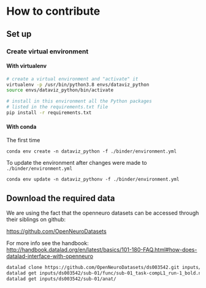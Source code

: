 # How to contribute

## Set up

### Create virtual environment

#### With virtualenv

```bash
# create a virtual environment and "activate" it
virtualenv -p /usr/bin/python3.8 envs/dataviz_python
source envs/dataviz_python/bin/activate

# install in this environment all the Python packages
# listed in the requirements.txt file
pip install -r requirements.txt
```

#### With conda

The first time

```
conda env create -n dataviz_python -f ./binder/environment.yml
```

To update the environment after changes were made to `./binder/environment.yml`

```
conda env update -n dataviz_pythonv -f ./binder/environment.yml
```

## Download the required data

<!-- TODO improve datalad install instruction -->
<!-- TODO add datalad to binder -->
<!-- datalad-installer git-annex -m datalad/packages -->

We are using the fact that the openneuro datasets can be accessed through their
siblings on github:

https://github.com/OpenNeuroDatasets

For more info see the handbook:
http://handbook.datalad.org/en/latest/basics/101-180-FAQ.html#how-does-datalad-interface-with-openneuro

```bash
datalad clone https://github.com/OpenNeuroDatasets/ds003542.git inputs/ds003542/
datalad get inputs/ds003542/sub-01/func/sub-01_task-compL1_run-1_bold.nii.gz
datalad get inputs/ds003542/sub-01/anat/
```
